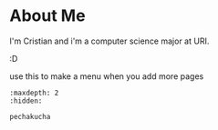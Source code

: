 # About Me

I'm Cristian and i'm a computer science major at URI.


:D



use this to make a menu when you add more pages

```{toctree}
:maxdepth: 2
:hidden:

pechakucha
```
